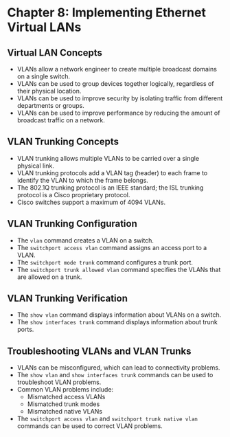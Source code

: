 # Chapter 8: Implementing Ethernet Virtual LANs

## Virtual LAN Concepts

*   VLANs allow a network engineer to create multiple broadcast domains on a single switch. 
*   VLANs can be used to group devices together logically, regardless of their physical location. 
*   VLANs can be used to improve security by isolating traffic from different departments or groups. 
*   VLANs can be used to improve performance by reducing the amount of broadcast traffic on a network. 

## VLAN Trunking Concepts

*   VLAN trunking allows multiple VLANs to be carried over a single physical link. 
*   VLAN trunking protocols add a VLAN tag (header) to each frame to identify the VLAN to which the frame belongs. 
*   The 802.1Q trunking protocol is an IEEE standard; the ISL trunking protocol is a Cisco proprietary protocol. 
*   Cisco switches support a maximum of 4094 VLANs. 

## VLAN Trunking Configuration

*   The `vlan` command creates a VLAN on a switch. 
*   The `switchport access vlan` command assigns an access port to a VLAN. 
*   The `switchport mode trunk` command configures a trunk port. 
*   The `switchport trunk allowed vlan` command specifies the VLANs that are allowed on a trunk. 

## VLAN Trunking Verification

*   The `show vlan` command displays information about VLANs on a switch. 
*   The `show interfaces trunk` command displays information about trunk ports. 

## Troubleshooting VLANs and VLAN Trunks

*   VLANs can be misconfigured, which can lead to connectivity problems. 
*   The `show vlan` and `show interfaces trunk` commands can be used to troubleshoot VLAN problems. 
*   Common VLAN problems include:
    *   Mismatched access VLANs 
    *   Mismatched trunk modes 
    *   Mismatched native VLANs 
*   The `switchport access vlan` and `switchport trunk native vlan` commands can be used to correct VLAN problems.